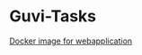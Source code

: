 # Guvi-Tasks

[Docker image for webapplication](https://hub.docker.com/r/perumal007/custom-web-application/tags)
